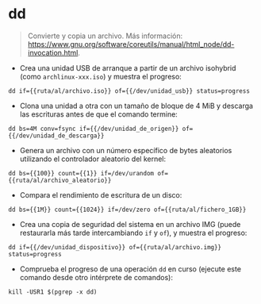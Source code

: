 # dd

> Convierte y copia un archivo.
> Más información: <https://www.gnu.org/software/coreutils/manual/html_node/dd-invocation.html>.

- Crea una unidad USB de arranque a partir de un archivo isohybrid (como `archlinux-xxx.iso`) y muestra el progreso:

`dd if={{ruta/al/archivo.iso}} of={{/dev/unidad_usb}} status=progress`

- Clona una unidad a otra con un tamaño de bloque de 4 MiB y descarga las escrituras antes de que el comando termine:

`dd bs=4M conv=fsync if={{/dev/unidad_de_origen}} of={{/dev/unidad_de_descarga}}`

- Genera un archivo con un número específico de bytes aleatorios utilizando el controlador aleatorio del kernel:

`dd bs={{100}} count={{1}} if=/dev/urandom of={{ruta/al/archivo_aleatorio}}`

- Compara el rendimiento de escritura de un disco:

`dd bs={{1M}} count={{1024}} if=/dev/zero of={{ruta/al/fichero_1GB}}`

- Crea una copia de seguridad del sistema en un archivo IMG (puede restaurarla más tarde intercambiando `if` y `of`), y muestra el progreso:

`dd if={{/dev/unidad_dispositivo}} of={{ruta/al/archivo.img}} status=progress`

- Comprueba el progreso de una operación `dd` en curso (ejecute este comando desde otro intérprete de comandos):

`kill -USR1 $(pgrep -x dd)`
